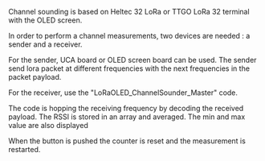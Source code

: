 Channel sounding is based on Heltec 32 LoRa or TTGO LoRa 32 terminal with the OLED screen.

In order to perform a channel measurements, two devices are needed : a sender and a receiver.

For the sender, UCA board or OLED screen board can be used.
The sender send lora packet at different frequencies with the next frequencies in the packet payload.

For the receiver, use the "LoRaOLED_ChannelSounder_Master" code.

The code is hopping the receiving frequency by decoding the received payload. 
The RSSI is stored in an array and averaged. The min and max value are also displayed

When the button is pushed the counter is reset and the measurement is restarted.
